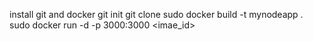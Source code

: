 install git and docker
git init
git clone
sudo docker build -t mynodeapp .
sudo docker run -d -p 3000:3000 <imae_id>
